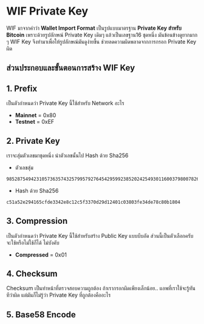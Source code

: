 # WIF Private Key

WIF มาจากคำว่า **Wallet Import Format** เป็นรูปแบบมาตรฐาน **Private Key สำหรับ Bitcoin** เพราะด้วยรูปลักษณ์ Private Key เดิมๆ แล้วเป็นเลขฐาน16 ชุดหนึ่ง มันข้อนข้างดูยากมาก ๆ WIF Key จึงทำมาเพื่อให้รูปลักษณ์มันดูง่ายขึ้น ช่วยลดความผิดพลาดจากการกรอก Private Key ผิด


## ส่วนประกอบและขั้นตอนการสร้าง WIF Key

## 1. Prefix

เป็นตัวกำหนดว่า Private Key นี้ใช้สำหรับ Network อะไร
- **Mainnet** = 0x80
- **Testnet** = 0xEF

## 2. Private Key 
เราจะสุ่มตัวเลขมาชุดหนึ่ง นำตัวเลขนั้นไป Hash ด้วย Sha256
- ตัวเลขสุ่ม
```sh
98528754942310573635743257995792764542959923852024254930116003798007826807869
```
- Hash ด้วย Sha256
```sh
c51a52e294165cfde3342e8c12c5f3370d29d12401c03803fe34de78c80b1804
```
## 3. Compression
เป็นตัวกำหนดว่า Private Key นี้ใช้สำหรับสร้าง Public Key แบบบีบอัด ส่วนนี้เป็นตัวเลือกครับ จะใช้หรือไม่ใช้ก็ได้ ไม่บังคับ
- **Compressed** = 0x01

## 4. Checksum
Checksum เป็นทำหน้าที่ตรวจสอบความถูกต้อง ถ้าเรากรอกผิดเพียงเล็กน้อย.. แอพที่เราใช้จะรู้ทันทีว่าผิด แต่มันก็ไม่รู้ว่า Private Key ที่ถูกต้องคืออะไร




## 5. Base58 Encode
